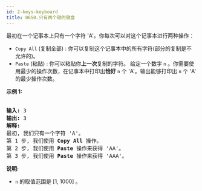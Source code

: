 ```yaml
---
id: 2-keys-keyboard
title: 0650.只有两个键的键盘
---
```

最初在一个记事本上只有一个字符 &#39;A&#39;。你每次可以对这个记事本进行两种操作：

- <code>Copy All</code> (复制全部) : 你可以复制这个记事本中的所有字符(部分的复制是不允许的)。
- <code>Paste</code> (粘贴) : 你可以粘贴你**上一次**复制的字符。
给定一个数字 <code>n</code> 。你需要使用最少的操作次数，在记事本中打印出**恰好** <code>n</code> 个 &#39;A&#39;。输出能够打印出 <code>n</code> 个 &#39;A&#39; 的最少操作次数。

**示例 1:**


<pre><br/><strong>输入:</strong> 3<br/><strong>输出:</strong> 3<br/><strong>解释:</strong><br/>最初, 我们只有一个字符 &#39;A&#39;。<br/>第 1 步, 我们使用 <strong>Copy All</strong> 操作。<br/>第 2 步, 我们使用 <strong>Paste </strong>操作来获得 &#39;AA&#39;。<br/>第 3 步, 我们使用 <strong>Paste</strong> 操作来获得 &#39;AAA&#39;。<br/></pre>

**说明:**

- <code>n</code> 的取值范围是 [1, 1000] 。